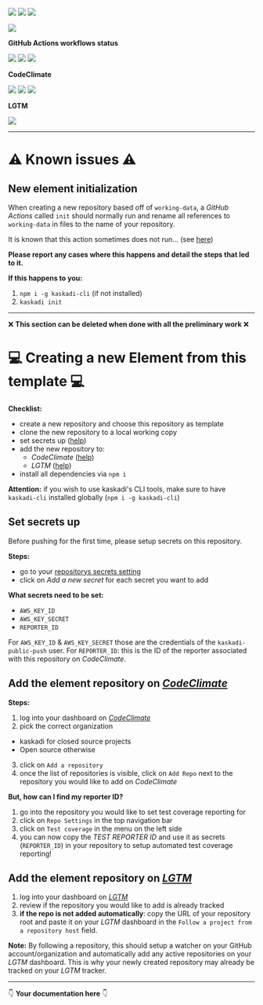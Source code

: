 ![](https://img.shields.io/github/package-json/v/kaskadi/working-data)
![](https://img.shields.io/badge/code--style-standard-blue)
![](https://img.shields.io/github/license/kaskadi/working-data?color=blue)

[![](https://img.shields.io/badge/live-example-orange)](https://cdn.klimapartner.net/modules/%40kaskadi/working-data/example/index.html)

**GitHub Actions workflows status**

<!--Uncomment if you're in a branch which is not master or release/*
![](https://img.shields.io/github/workflow/status/kaskadi/working-data/testing?label=test)-->
<!-- This badge should only be used for master and release/* branches. Otherwise use the one above -->
![](https://img.shields.io/github/workflow/status/kaskadi/working-data/build-on-firefox?label=firefox&logo=Mozilla%20Firefox&logoColor=white)
![](https://img.shields.io/github/workflow/status/kaskadi/working-data/build-on-chrome?label=chrome&logo=Google%20Chrome&logoColor=white)
![](https://img.shields.io/github/workflow/status/kaskadi/working-data/publish?label=publish&logo=Amazon%20AWS)

**CodeClimate**

[![](https://img.shields.io/codeclimate/maintainability/kaskadi/working-data?label=maintainability&logo=Code%20Climate)](https://codeclimate.com/github/kaskadi/working-data)
[![](https://img.shields.io/codeclimate/tech-debt/kaskadi/working-data?label=technical%20debt&logo=Code%20Climate)](https://codeclimate.com/github/kaskadi/working-data)
[![](https://img.shields.io/codeclimate/coverage/kaskadi/working-data?label=test%20coverage&logo=Code%20Climate)](https://codeclimate.com/github/kaskadi/working-data)

**LGTM**

[![](https://img.shields.io/lgtm/grade/javascript/github/kaskadi/working-data?label=code%20quality&logo=LGTM)](https://lgtm.com/projects/g/kaskadi/working-data/?mode=list&logo=LGTM)


****

# :warning: Known issues :warning:

## New element initialization

When creating a new repository based off of `working-data`, a _GitHub Actions_ called `init` should normally run and rename all references to `working-data` in files to the name of your repository.

It is known that this action sometimes does not run... (see [here](https://github.com/kaskadi/working-data/issues/17))

**Please report any cases where this happens and detail the steps that led to it.**

**If this happens to you:**
1. `npm i -g kaskadi-cli` (if not installed)
2. `kaskadi init`

****

❌ **This section can be deleted when done with all the preliminary work** ❌

# :computer: Creating a new Element from this template :computer:

**Checklist:**
- create a new repository and choose this repository as template
- clone the new repository to a local working copy
- set secrets up ([help](#Set-secrets-up))
- add the new repository to:
  - _CodeClimate_ ([help](#Add-the-element-repository-on-CodeClimate))
  - _LGTM_ ([help](#Add-the-element-repository-on-LGTM))
- install all dependencies via `npm i`

**Attention:** if you wish to use kaskadi's CLI tools, make sure to have `kaskadi-cli` installed globally (`npm i -g kaskadi-cli`)

## Set secrets up

Before pushing for the first time, please setup secrets on this repository.

**Steps:**
- go to your [repositorys secrets setting](../../settings/secrets)
- click on _Add a new secret_ for each secret you want to add

**What secrets need to be set:**
- `AWS_KEY_ID`
- `AWS_KEY_SECRET`
- `REPORTER_ID`

For `AWS_KEY_ID` & `AWS_KEY_SECRET` those are the credentials of the `kaskadi-public-push` user.
For `REPORTER_ID`: this is the ID of the reporter associated with this repository on _CodeClimate_.

## Add the element repository on [_CodeClimate_](https://codeclimate.com)

**Steps:**
1. log into your dashboard on [_CodeClimate_](https://codeclimate.com/dashboard)
2. pick the correct organization
  - kaskadi for closed source projects
  - Open source otherwise
3. click on `Add a repository`
4. once the list of repositories is visible, click on `Add Repo` next to the repository you would like to add on _CodeClimate_

**But, how can I find my reporter ID?**

1. go into the repository you would like to set test coverage reporting for
2. click on `Repo Settings` in the top navigation bar
3. click on `Test coverage` in the menu on the left side
4. you can now copy the _TEST REPORTER ID_ and use it as secrets (`REPORTER_ID`) in your repository to setup automated test coverage reporting!

## Add the element repository on [_LGTM_](https://lgtm.com)

1. log into your dashboard on [_LGTM_](https://lgtm.com/dashboard)
2. review if the repository you would like to add is already tracked
3. **if the repo is not added automatically**: copy the URL of your repository root and paste it on your _LGTM_ dashboard in the `Follow a project from a repository host` field.

**Note:** By following a repository, this should setup a watcher on your GitHub account/organization and automatically add any active repositories on your _LGTM_ dashboard. This is why your newly created repository may already be tracked on your _LGTM_ tracker.

****

:point_down: **Your documentation here** :point_down:
